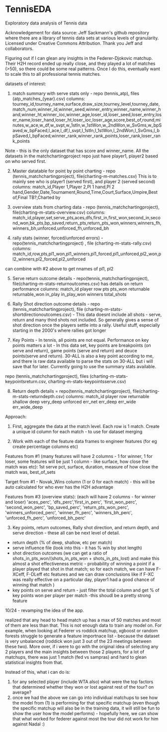 # TennisEDA
Exploratory data analysis of Tennis data

Acknowledgement for data source: Jeff Sackmann's github repository where there are a library of tennis data sets at various levels of granularity. Licensed under Creative Commons Attribution. Thank you Jeff and collaborators.

Figuring out if I can glean any insights in the Federer-Djokovic matchup. Their H2H record ended up really close, and they played a lot of matches (>50), so there could be some real patterns. Once I do this, eventually want to scale this to all professional tennis matches. 


datasets of interest:
1) match summary with serve stats only - repo (tennis_atp), files (atp_matches_{year}.csv)
columns: 
tourney_id,tourney_name,surface,draw_size,tourney_level,tourney_date,match_num,winner_id,winner_seed,winner_entry,winner_name,winner_hand,winner_ht,winner_ioc,winner_age,loser_id,loser_seed,loser_entry,loser_name,loser_hand,loser_ht,loser_ioc,loser_age,score,best_of,round,minutes,w_ace,w_df,w_svpt,w_1stIn,w_1stWon,w_2ndWon,w_SvGms,w_bpSaved,w_bpFaced,l_ace,l_df,l_svpt,l_1stIn,l_1stWon,l_2ndWon,l_SvGms,l_bpSaved,l_bpFaced,winner_rank,winner_rank_points,loser_rank,loser_rank_points

Note - this is the only dataset that has score and winner_name. All the datasets in the matchchartingproject repo just have player1, player2 based on who served first.

2) Master datatable for point by point charting - repo (tennis_matchchartingproject), file(charting-m-matches.csv)
This is to mainly see who is player1 (served first), and player 2 (served second)
columns:
match_id,Player 1,Player 2,Pl 1 hand,Pl 2 hand,Gender,Date,Tournament,Round,Time,Court,Surface,Umpire,Best of,Final TB?,Charted by 

3) overview stats from charting data - repo (tennis_matchchartingproject), file(charting-m-stats-overview.csv)
columns:
match_id,player,set,serve_pts,aces,dfs,first_in,first_won,second_in,second_won,bk_pts,bp_saved,return_pts,return_pts_won,winners,winners_fh,winners_bh,unforced,unforced_fh,unforced_bh


4) rally stats (winner, forced/unforced errors) - repo(tennis_matchchartingproject) , file (charting-m-stats-rally.csv)
columns:
match_id,row,pts,pl1_won,pl1_winners,pl1_forced,pl1_unforced,pl2_won,pl2_winners,pl2_forced,pl2_unforced

can combine with #2 above to get nnames of pl1, pl2

5) Serve return outcome details - repo(tennis_matchchartingproject), file(charting-m-stats-returnoutcomes.csv)
has details on return performance
columns:
match_id	player	row	pts	pts_won	returnable	returnable_won	in_play	in_play_won	winners	total_shots

6) Rally Shot direction outcome details - repo (tennis_matchchartingproject), file (charting-m-stats-shortdirectionoutcomes.csv) - This data doesnt include all shots - serve, return and many third shots not included. So generally gives a sense of shot direction once the players settle into a rally. Useful stuff, especially starting in the 2000's where rallies got longer

7) Key Points - In tennis, all points are not equal. Performance on key points matters a lot - In this data set, key points are breakpoints (on serve and return), game points (serve and return) and deuce points(serve and return). 30-ALL is also a key point according to me, and there is raw data available to parse the stats on 30-ALL but i will save that for later. Currently going to use the summary stats available.

repo (tennis_matchchartingproject), files (charting-m-stats-keypointsreturn.csv, charting-m-stats-keypointsserve.csv)

8) Return depth details = repo(tennis_matchchartingproject), file(charting-m-stats-returndepth.csv)
columns:
match_id	player	row	returnable	shallow	deep	very_deep	unforced	err_net	err_deep	err_wide	err_wide_deep   


Approach:

1) First, aggregate the data at the match level. Each row is 1 match. Create a unique id column for each match - to use for dataset merging

2) Work with each of the feature data frames to engineer features (for eg create percentage columns etc)

Features from #1 (many features will have 2 columns - 1 for winner, 1 for loser, some features will be just 1 column - like surface, how close the match was etc): 1st serve pct, surface, duration, measure of how close the match was, best_of_sets

Target from #1 - Novak_Wins column (1 or 0 for each match) - this will be auto calculated for who ever has the H2H advantage

Features from #3 (overview stats): (each will have 2 columns - for winner and loser)
'aces_perc', 'dfs_perc','first_in_perc', 'first_won_perc', 'second_won_perc', 'bp_saved_perc',
'return_pts_won_perc', 'winners_unforced_perc', 'winner_fh_perc',
'winners_bh_perc', 'unforced_fh_perc', 'unforced_bh_perc'

3) Key points, return outcomes, Rally shot direction, and return depth, and serve direction - these all can be next level of detail. 

- return depth (% of deep, shallow, etc per match)
- serve influence file (look into this - it has % win by shot length)
- shot direction outcomes (we can get a ratio of shots_in_pts_won/(shots_in_pts_won + shots_in_pts_lost) and make this almost a shot effectiveness metric - probability of winning a point if a player played that shot in that match; so for each match, we can have F-XCeff, F-DLeff etc features and we can draw conclusions like if F-XC was really effective on a particular day, player1 had a good chance of winning that match )
- key points on serve and return - just filter the total column and get % of key points won per player per match -this shoudl be a pretty strong 
feature


10/24 - revamping the idea of the app.

realized that any head to head match up has a max of 50 matches and most of them are less than that. This is not enough data to train any model on. For example, when looking at Federer vs roddick matchup, xgboost or random forests struggle to generate a feature importnace list - because the dataset is very unbalanced (roddick won just 3 out of the 23 meetings between these two). More over, if i were to go with the original idea of selecting any 2 players and the main insights between those 2 players, for a lot of matchups, there was just 1 match (fed vs sampras) and hard to glean statistical insights from that. 

Instead of this, what i can do is:
1) for any selected player (include WTA also) what were the top factors that determined whether they won or lost against rest of the tour? on average?
2) once we had the above we can go into individual matchups to see how the model from (1) is performing for that specific matchup (even though the specific matchup will also be in the training data, it will still be fun to show the user how the model performs) - hopefully here, we can show that what worked for federer against most the tour did not work for him against Nadal :)



